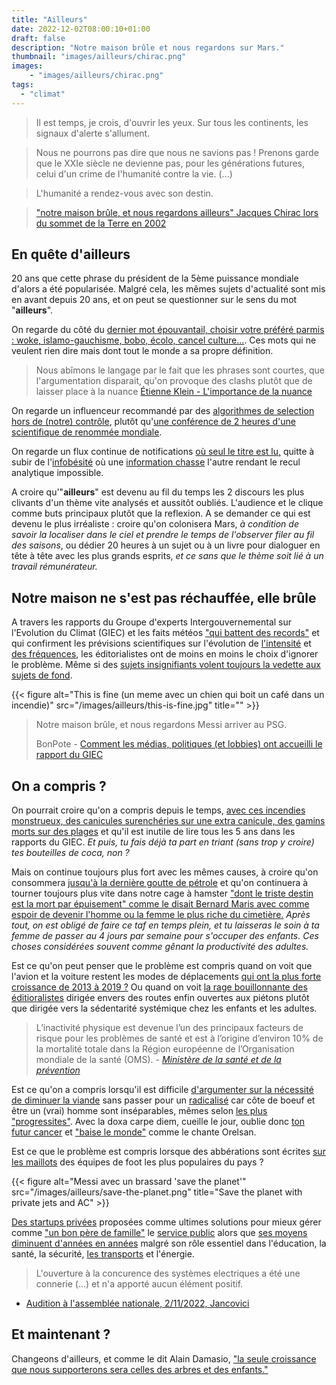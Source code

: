 ```yaml
---
title: "Ailleurs"
date: 2022-12-02T08:00:10+01:00
draft: false
description: "Notre maison brûle et nous regardons sur Mars."
thumbnail: "images/ailleurs/chirac.png"
images:
    - "images/ailleurs/chirac.png"
tags:
  - "climat"
---
```


> Il est temps, je crois, d'ouvrir les yeux. Sur tous les continents, les signaux d'alerte s'allument. 

> Nous ne pourrons pas dire que nous ne savions pas ! Prenons garde que le XXIe siècle ne devienne pas, pour les générations futures, celui d'un crime de l'humanité contre la vie. (...)

> L'humanité a rendez-vous avec son destin.

> ["notre maison brûle, et nous regardons ailleurs" Jacques Chirac lors du sommet de la Terre en 2002](https://www.youtube.com/watch?v=W8vLbhbID1I)


## En quête d'ailleurs

20 ans que cette phrase du président de la 5ème puissance mondiale d'alors a été popularisée. Malgré cela, les mêmes sujets d'actualité sont mis en avant depuis 20 ans, et on peut se questionner sur le sens du mot "**ailleurs**".

On regarde du côté du [dernier mot épouvantail, choisir votre préféré parmis : woke, islamo-gauchisme, bobo, écolo, cancel culture...](https://www.youtube.com/watch?v=9-xtduLc3Ig). Ces mots qui ne veulent rien dire mais dont tout le monde a sa propre définition.


> Nous abîmons le langage par le fait que les phrases sont courtes, que l'argumentation disparait, qu'on provoque des clashs plutôt que de laisser place à la nuance
> [Étienne Klein - L'importance de la nuance](https://www.youtube.com/watch?v=J-haYVS6dc4)

On regarde un influenceur recommandé par des [algorithmes de selection hors de (notre) contrôle](https://www.lemonde.fr/pixels/article/2021/10/26/comment-l-algorithme-de-facebook-echappe-au-controle-de-ses-createurs_6099888_4408996.html), plutôt qu'[une conférence de 2 heures d'une scientifique de renommée mondiale](https://www.youtube.com/watch?v=9X4bV9fYkfs).

On regarde un flux continue de notifications [où seul le titre est lu,](http://www.slate.fr/story/119811/reseaux-sociaux-lisent-titre) quitte à subir de l'[infobésité](https://fr.wikipedia.org/wiki/Surcharge_informationnelle) où une [information chasse](https://github.com/badele/je-n-ai-pas-oublie#je-n-ai-pas-oubli%C3%A9) l'autre rendant le recul analytique impossible.


A croire qu'"**ailleurs**" est devenu au fil du temps les 2 discours les plus clivants d'un thème vite analysés et aussitôt oubliés. L'audience et le clique comme buts principaux plutôt que la reflexion.
A se demander ce qui est devenu le plus irréaliste : croire qu'on colonisera Mars, *à condition de savoir la localiser dans le ciel et prendre le temps de l'observer filer au fil des saisons*, ou dédier 20 heures à un sujet ou à un livre pour dialoguer en tête à tête avec les plus grands esprits, *et ce sans que le thème soit lié à un travail rémunérateur.*

## Notre maison ne s'est pas réchauffée, elle brûle

A travers les rapports du Groupe d'experts Intergouvernemental sur l'Evolution du Climat (GIEC) et les faits météos ["qui battent des records"](https://france3-regions.francetvinfo.fr/occitanie/gard/intemperies-gard-un-episode-cevenol-qui-bat-des-records-historiques-de-pluie-et-de-foudre-2251345.html) et qui confirment les prévisions scientifiques sur l'évolution de [l'intensité](https://www.20minutes.fr/planete/3167891-20211111-intemperies-pluviometres-confirment-intensification-pluies-extremes-cevennes) et [des fréquences](https://bonpote.com/inondations-est-ce-la-faute-du-changement-climatique/), les éditorialistes ont de moins en moins le choix d'ignorer le problème. Même si des [sujets insignifiants volent toujours la vedette aux sujets de fond](https://www.arretsurimages.net/articles/climat-bfmtv-et-cnews-regardent-ailleurs). 

{{< figure alt="This is fine (un meme avec un chien qui boit un café dans un incendie)" src="/images/ailleurs/this-is-fine.jpg" title="" >}}


> Notre maison brûle, et nous regardons Messi arriver au PSG.
>
> BonPote - [Comment les médias, politiques (et lobbies) ont accueilli le rapport du GIEC](https://bonpote.com/comment-les-medias-politiques-et-lobbies-ont-accueilli-le-rapport-du-giec/)

## On a compris ?
On pourrait croire qu'on a compris depuis le temps, [avec ces incendies monstrueux, des canicules surenchéries sur une extra canicule, des gamins morts sur des plages](https://www.youtube.com/watch?v=ObcGvQuTf7k&t=180s) et qu'il est inutile de lire tous les 5 ans dans les rapports du GIEC. *Et puis, tu fais déjà ta part en triant (sans trop y croire) tes bouteilles de coca, non ?*

Mais on continue toujours plus fort avec les mêmes causes, à croire qu'on consommera [jusqu'à la dernière goutte de pétrole](https://www.statistiques.developpement-durable.gouv.fr/sites/default/files/2020-11/datalab_70_chiffres_cles_energie_edition_2020_septembre2020_1.pdf) et qu'on continuera à tourner toujours plus vite dans notre cage à hamster ["dont le triste destin est la mort par épuisement" comme le disait Bernard Maris avec comme espoir de devenir l'homme ou la femme le plus riche du cimetière.](https://www.liberation.fr/futurs/2015/01/07/bernard-maris-l-alter-economiste_1175811/) *Après tout, on est obligé de faire ce taf en temps plein, et tu laisseras le soin à ta femme de passer au 4 jours par semaine pour s'occuper des enfants. Ces choses considérées souvent comme gênant la productivité des adultes.*

Est ce qu'on peut penser que le problème est compris quand on voit que l'avion et la voiture restent les modes de déplacements [qui ont la plus forte croissance de 2013 à 2019 ?](https://mobile.twitter.com/AurelienBigo/status/1466707464016089090) Ou quand on voit [la rage bouillonnante des éditioralistes](https://www.youtube.com/watch?v=Q0ap0geykko) dirigée envers des routes enfin ouvertes aux piétons plutôt que dirigée vers la sédentarité systémique chez les enfants et les adultes.

>  L’inactivité physique est devenue l’un des principaux facteurs de risque pour les problèmes de santé et est à l’origine d’environ 10% de la mortalité totale dans la Région européenne de l’Organisation mondiale de la santé (OMS). - *[Ministère de la santé et de la prévention](https://solidarites-sante.gouv.fr/prevention-en-sante/preserver-sa-sante/article/activite-physique-et-sante)*

Est ce qu'on a compris lorsqu'il est difficile [d'argumenter sur la nécessité de diminuer la viande](https://www.youtube.com/watch?v=F1Hq8eVOMHs) sans passer pour un [radicalisé](https://www.youtube.com/watch?v=Kjc8cmZuB_o) car côte de boeuf et être un (vrai) homme sont inséparables, mêmes selon [les plus "progressites"](https://twitter.com/FJolivet36/status/1564298208347652099). Avec la doxa carpe diem, cueille le jour, oublie donc [ton futur cancer](https://www.inserm.fr/actualite/impact-consommation-viande-rouge-ne-serait-pas-limite-risque-cancer-colorectal/) et ["baise le monde"](https://www.youtube.com/watch?v=IoaQMDuaiR0) comme le chante Orelsan.

Est ce que le problème est compris lorsque des abbérations sont écrites [sur les maillots](https://twitter.com/OL/status/1462477659561095169) des équipes de foot les plus populaires du pays ?

{{< figure alt="Messi avec un brassard 'save the planet'" src="/images/ailleurs/save-the-planet.png" title="Save the planet with private jets and AC" >}}


[Des startups privées](https://www.lemonde.fr/campus/article/2021/11/22/sur-facebook-la-generation-z-trolle-la-culture-start-up-et-le-monde-de-l-entreprise_6103086_4401467.html) proposées comme ultimes solutions pour mieux gérer comme ["un bon père de famille"](https://www.monde-diplomatique.fr/publications/manuel_d_economie_critique/a57207) le [service public](https://nosservicespublics.fr/perte-de-sens) alors que [ses moyens diminuent d'années en années](https://nosservicespublics.fr/externalisation) malgré son rôle essentiel dans l'éducation, la santé, la sécurité, [les transports](https://youtu.be/oweVFXFFh04?t=3104) et l'énergie.

> L'ouverture à la concurence des systèmes electriques a été une connerie (...) et n'a apporté aucun élément positif.
- [Audition à l'assemblée nationale, 2/11/2022, Jancovici](https://www.youtube.com/clip/UgkxIendIL-zjTSYPGdWCr2RqqnlUivDFC3r)

## Et maintenant ?
Changeons d'ailleurs, et comme le dit Alain Damasio, ["la seule croissance que nous supporterons sera celles des arbres et des enfants."](https://www.instagram.com/p/ClmZguBq-yf/)
